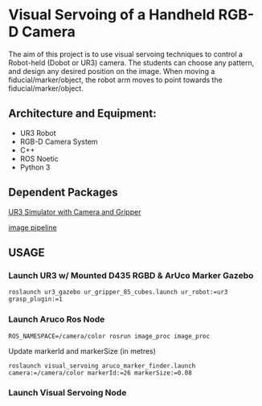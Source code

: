 # Visual Servoing of a Handheld RGB-D Camera

The aim of this project is to use visual servoing techniques to control a Robot-held (Dobot or UR3) camera. 
The students can choose any pattern, and design any desired position on the image. 
When moving a fiducial/marker/object, the robot arm moves to point towards the fiducial/marker/object.

## Architecture and Equipment:
- UR3 Robot
- RGB-D Camera System
- C++
- ROS Noetic
- Python 3

## Dependent Packages
[UR3 Simulator with Camera and Gripper](https://github.com/sheepskins/sandc_simulation)

[image pipeline](https://github.com/ros-perception/image_pipeline)



## USAGE
### Launch UR3 w/ Mounted D435 RGBD & ArUco Marker Gazebo
```
roslaunch ur3_gazebo ur_gripper_85_cubes.launch ur_robot:=ur3 grasp_plugin:=1
```
### Launch Aruco Ros Node
```
ROS_NAMESPACE=/camera/color rosrun image_proc image_proc 
```
Update markerId and markerSize (in metres)

```
roslaunch visual_servoing aruco_marker_finder.launch camera:=/camera/color markerId:=26 markerSize:=0.08
```

### Launch Visual Servoing Node
```
```
